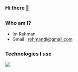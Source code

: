 ### Hi there 👋
##
### Who am I?
 - Im Rehman 
 - Gmail : rehmandl@gmail.com
##
### Technologies I use
<img src="https://skillicons.dev/icons?i=py,pytorch,tensorflow,firebase,django,flask,html,css,js,ts,tailwind,svelte,threejs,nodejs,express&theme=dark" />
</div>

